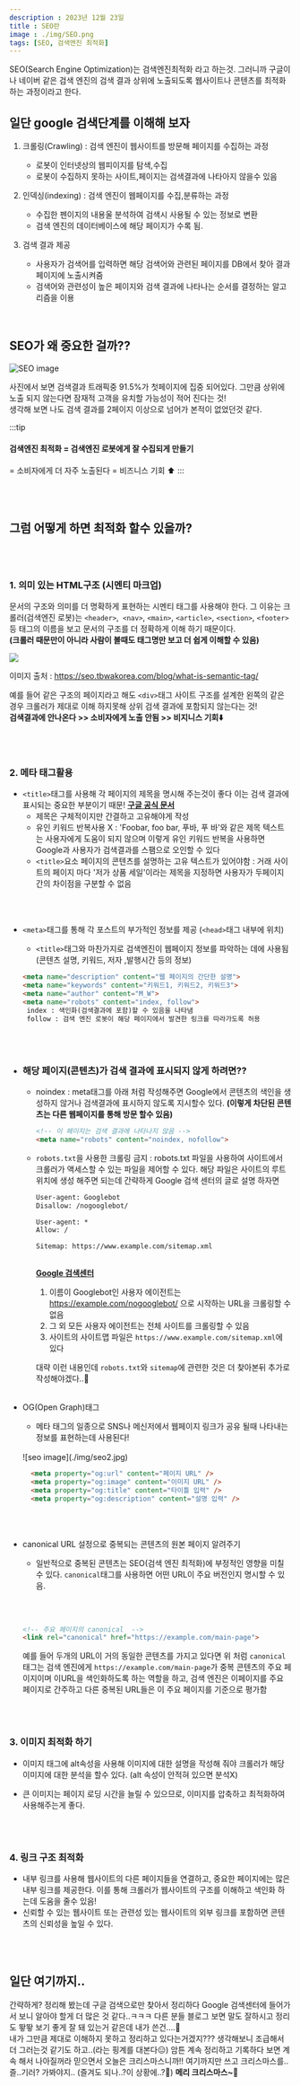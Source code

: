 ```yaml
---
description : 2023년 12월 23일
title : SEO란
image : ./img/SEO.png
tags: [SEO, 검색엔진 최적화]
---
```


SEO(Search Engine Optimization)는 검색엔진최적화 라고 하는것. 그러니까 구글이나 네이버 같은 검색 엔진의 검색 결과 상위에 노출되도록 웹사이트나 콘텐츠를 최적화 하는 과정이라고 한다.

## 일단 google 검색단계를 이해해 보자

1. 크롤링(Crawling) : 검색 엔진이 웹사이트를 방문해 페이지를 수집하는 과정
    - 로봇이 인터넷상의 웹피이지를 탐색,수집
    - 로봇이 수집하지 못하는 사이트,페이지는 검색결과에 나타아지 않을수 있음

2. 인덱싱(indexing) : 검색 엔진이 웹페이지를 수집,분류하는 과정
    - 수집한 펜이지의 내용울 분석하여 검색시 사용될 수 있는 정보로 변환
    - 검색 엔진의 데이터베이스에 해당 페이지가 수록 됨.

3. 검색 결과 제공
    - 사용자가 검색어를 입력하면 해당 검색어와 관련된 페이지를 DB에서 찾아 결과 페이지에 노출시켜줌
    - 검색어와 관련성이 높은 페이지와 검색 결과에 나타나는 순서를 결정하는 알고리즘을 이용


<br />

## SEO가 왜 중요한 걸까??
![SEO image](./img/SEO.png)

사진에서 보면 검색결과 트래픽중 91.5%가 첫페이지에 집중 되어있다. 그만큼 상위에 노출 되지 않는다면 잠재적 고객을 유치할 가능성이 적어 진다는 것!<br />
생각해 보면 나도 검색 결과를 2페이지 이상으로 넘어가 본적이 없었던것 같다. 

:::tip 

#### 검색엔진 최적화 = 검색엔진 로봇에게 잘 수집되게 만들기 
= 소비자에게 더 자주 노출된다
= 비즈니스 기회 ⬆️
:::


 <br /><br />

## 그럼 어떻게 하면 최적화 할수 있을까?

 <br /><br />

### 1. 의미 있는 HTML구조 (시멘티 마크업)

  문서의 구조와 의미를 더 명확하게 표현하는 시멘티 태그를 사용해야 한다. 그 이유는 크롤러(검색엔진 로봇)는 `<header>`,` <nav>`, `<main>`, `<article>`, `<section>`, `<footer>`등 태그의 이름을 보고 문서의 구조를 더 정확하게 이해 하기 때문이다. <br />**(크롤러 때문만이 아니라 사람이 볼때도 태그명만 보고 더 쉽게 이해할 수 있음)**
  
  ![](https://i0.wp.com/seo.tbwakorea.com/wp-content/uploads/2023/09/%EC%8B%9C%EB%A7%A8%ED%8B%B1-%ED%83%9C%EA%B7%B8_html.png?resize=1024%2C576&ssl=1)

  이미지 출처 : https://seo.tbwakorea.com/blog/what-is-semantic-tag/

예를 들어 같은 구조의 페이지라고 해도 `<div>`태그 사이트 구조를 설계한 왼쪽의 같은 경우 크롤러가 제대로 이해 하지못해 상위 검색 결과에 포함되지 않는다는 것!<br/>
**검색결과에 안나온다 >> 소비자에게 노출 안됨 >> 비지니스 기회⬇️**


 <br /><br />

### 2. 메타 태그활용

-  `<title>`태그를 사용해 각 페이지의 제목을 명시해 주는것이 좋다 이는 검색 결과에 표시되는 중요한 부분이기 때문! **[구글 공식 문서](https://developers.google.com/search/docs/appearance/title-link?hl=ko)** 
    - 제목은 구체적이지만 간결하고 고유해야게 작성  
   - 유인 키워드 반복사용 X :  'Foobar, foo bar, 푸바, 푸 바'와 같은 제목 텍스트는 사용자에게 도움이 되지 않으며 이렇게 유인 키워드 반복을 사용하면 Google과 사용자가 검색결과를 스팸으로 오인할 수 있다
   - `<title>`요소 페이지의 콘텐츠를 설명하는 고유 텍스트가 있어야함 : 거래 사이트의 페이지 마다 '저가 상품 세일'이라는 제목을 지정하면 사용자가 두페이지 간의 차이점을 구분할 수 없음
 
 <br /><br />
- `<meta>`태그를 통해 각 포스트의 부가적인 정보를 제공 (`<head>`태그 내부에 위치)
  - `<title>`태그와 마찬가지로 검색엔진이 웹페이지 정보를 파악하는 데에 사용됨 (콘텐츠 설명, 키워드, 저자 ,발행시간 등의 정보)
  
  ```html
  <meta name="description" content="웹 페이지의 간단한 설명">
  <meta name="keywords" content="키워드1, 키워드2, 키워드3"> 
  <meta name="author" content="M_W">
  <meta name="robots" content="index, follow">
   index : 색인화(검색결과에 포함)할 수 있음을 나타냄
   follow : 검색 엔진 로봇이 해당 페이지에서 발견한 링크를 따라가도록 허용
  ```

<br /><br />

 -  ### **해당 페이지(콘텐츠)가 검색 결과에 표시되지 않게 하려면??**
   
    - noindex : meta태그를 아래 처럼 작성해주면 Google에서 콘텐츠의 색인을 생성하지 않거나 검색결과에 표시하지 않도록 지시할수 있다. **(이렇게 차단된 콘텐츠는 다른 웹페이지를 통해 방문 할수 있음)**
      
      ```html
      <!-- 이 페이지는 검색 결과에 나타나지 않음 -->
      <meta name="robots" content="noindex, nofollow">
      ```

    - `robots.txt`을 사용한 크롤링 금지 : robots.txt 파일을 사용하여 사이트에서 크롤러가 액세스할 수 있는 파일을 제어할 수 있다. 해당 파일은 사이트의 루트 위치에 생성 해주면 되는데 간략하게 Google 검색 센터의 글로 설명 하자면

      ```html title="robots.txt"
      User-agent: Googlebot
      Disallow: /nogooglebot/

      User-agent: *
      Allow: /

      Sitemap: https://www.example.com/sitemap.xml
          
      ```
      **[Google 검색센터](https://developers.google.com/search/docs/crawling-indexing/robots/create-robots-txt?hl=ko#upload)**
      
      1. 이름이 Googlebot인 사용자 에이전트는 https://example.com/nogooglebot/ 으로 시작하는 URL을 크롤링할 수 없음
      2. 그 외 모든 사용자 에이전트는 전체 사이트를 크롤링할 수 있음
      3. 사이트의 사이트맵 파일은 `https://www.example.com/sitemap.xml`에 있다

      대략 이런 내용인데 `robots.txt`와 `sitemap`에 관련한 것은 더 찾아본뒤 추가로 작성해야겠다..🫠
 <br /><br />

- OG(Open Graph)태그
  - 메타 태그의 일종으로 SNS나 메신저에서 웹페이지 링크가 공유 될때 나타내는 정보를 표현하는데 사용된다! 
  <br />
  ![seo image](./img/seo2.jpg)

    ```html
      <meta property="og:url" content="페이지 URL" />
      <meta property="og:image" content="이미지 URL" />
      <meta property="og:title" content="타이틀 입력" />
      <meta property="og:description" content="설명 입력" />
    ```
 <br /><br />

- canonical URL 설정으로 중복되는 콘텐츠의 원본 페이지 알려주기

  - 일반적으로 중복된 콘텐츠는 SEO(검색 엔진 최적화)에 부정적인 영향을 미칠 수 있다. `canonical`태그를 사용하면 어떤 URL이 주요 버전인지 명시할 수 있음.
  
  <br /><br />
  ```html
  <!-- 주요 페이지의 canonical  -->
  <link rel="canonical" href="https://example.com/main-page">
  ```


  예를 들어 두개의 URL이 거의 동일한 콘텐츠를 가지고 있다면 위 처럼 `canonical`태그는 검색 엔진에게 `https://example.com/main-page`가 중복 콘텐츠의 주요 페이지이며 이URL을 색인화하도록 하는 역할을 하고, 검색 엔진은 이페이지를 주요 페이지로 간주하고 다른 중복된 URL들은 이 주요 페이지를 기준으로 평가함 




 <br /><br />

### 3. 이미지 최적화 하기

- 이미지 태그에 alt속성을 사용해 이미지에 대한 설명을 작성해 줘야 크롤러가 해당 이미지에 대한 분석을 할수 있다. (alt 속성이 안적혀 있으면 분석X)

- 큰 이미지는 페이지 로딩 시간을 늘릴 수 있으므로, 이미지를 압축하고 최적화하여 사용해주는게 좋다.

 <br /><br />

### 4. 링크 구조 최적화 

- 내부 링크를 사용해 웹사이트의 다른 페이지들을 연결하고, 중요한 페이지에는 많은 내부 링크를 제공한다. 이를 통해 크롤러가 웹사이트의 구조를 이해하고 색인화 하는데 도움을 줄수 있음!
-  신뢰할 수 있는 웹사이트 또는 관련성 있는 웹사이트의 외부 링크를 포함하면 콘텐츠의 신뢰성을 높일 수 있다.
    


<br /><br />

## 일단 여기까지..

간략하게? 정리해 봤는데 구글 검색으로만 찾아서 정리하다 Google 검색센터에 들어가서 보니 알아야 할게 더 많은 것 같다..ㅋㅋㅋ 다른 분들 블로그 보면 말도 잘하시고 정리도 뙇뙇 보기 좋게 잘 돼 있는거 같은데 내가 쓴건....🤔 <br />
내가 그만큼 제대로 이해하지 못하고 정리하고 있다는거겠지??? 생각해보니 조급해서 더 그러는것 같기도 하고..(라는 핑계를 대본다😑) 암튼 계속 정리하고 기록하다 보면 계속 해서 나아질꺼라 믿으면서 오늘은 크리스마스니까!! 여기까지만 쓰고 크리스마스를..즐..기러? 가봐야지.. (즐겨도 되나..?이 상황에..?🤨) **메리 크리스마스~🎅** 